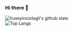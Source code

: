 ### Hi there 👋

![huseyinozdagli's github stats](https://github-readme-stats.vercel.app/api?username=huseyinozdagli&count_private=true&show_icons=true&theme=dracula)
<br>
![Top Langs](https://github-readme-stats.vercel.app/api/top-langs/?username=huseyinozdagli&langs_count=8&layout=compact&theme=react&hide_border=true&bg_color=1F222E&title_color=F85D7F&icon_color=F8D866&&hide=c%23,shaderlab,asp.net)









<!--
**huseyinozdagli/huseyinozdagli** is a ✨ _special_ ✨ repository because its `README.md` (this file) appears on your GitHub profile.

Here are some ideas to get you started:

- 🔭 I’m currently working on ...
- 🌱 I’m currently learning ...
- 👯 I’m looking to collaborate on ...
- 🤔 I’m looking for help with ...
- 💬 Ask me about ...
- 📫 How to reach me: ...
- 😄 Pronouns: ...
- ⚡ Fun fact: ...
-->
